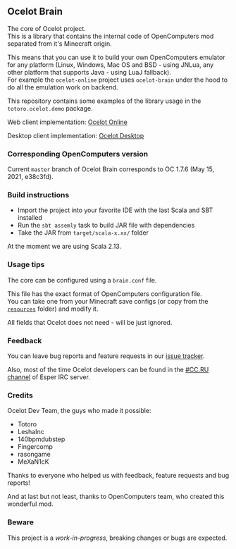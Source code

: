 ## Ocelot Brain

The core of Ocelot project.  
This is a library that contains the internal code of OpenComputers mod
separated from it's Minecraft origin. 

This means that you can use it to build your own OpenComputers emulator
for any platform (Linux, Windows, Mac OS and BSD - using JNLua, any other
platform that supports Java - using LuaJ fallback).  
For example the `ocelot-online` project uses `ocelot-brain` under the hood
to do all the emulation work on backend.

This repository contains some examples of the library usage in the
`totoro.ocelot.demo` package.

Web client implementation: [Ocelot Online](https://gitlab.com/cc-ru/ocelot/ocelot-online)

Desktop client implementation: [Ocelot Desktop](https://gitlab.com/cc-ru/ocelot/ocelot-desktop)

### Corresponding OpenComputers version

Current `master` branch of Ocelot Brain corresponds to OC 1.7.6 (May 15, 2021, e38c3fd).

### Build instructions

* Import the project into your favorite IDE with the last Scala and SBT installed
* Run the `sbt assemly` task to build JAR file with dependencies
* Take the JAR from `target/scala-x.xx/` folder

At the moment we are using Scala 2.13.

### Usage tips

The core can be configured using a `brain.conf` file.

This file has the exact format of OpenComputers configuration file.  
You can take one from your Minecraft save configs (or copy from the
[`resources`](https://gitlab.com/cc-ru/ocelot/ocelot-brain/blob/master/src/main/resources/application.conf)
folder) and modify it.

All fields that Ocelot does not need - will be just ignored.

### Feedback

You can leave bug reports and feature requests in our [issue tracker](https://gitlab.com/cc-ru/ocelot/ocelot-brain/-/issues).

Also, most of the time Ocelot developers can be found in the [#CC.RU channel](https://webchat.esper.net/?join=cc.ru) of Esper IRC server.

### Credits

Ocelot Dev Team, the guys who made it possible:
* Totoro
* LeshaInc
* 140bpmdubstep
* Fingercomp
* rasongame
* MeXaN1cK

Thanks to everyone who helped us with feedback, feature requests and bug reports!

And at last but not least, thanks to OpenComputers team, who created this wonderful mod.

### Beware

This project is a *work-in-progress*, breaking changes or bugs are expected.  
